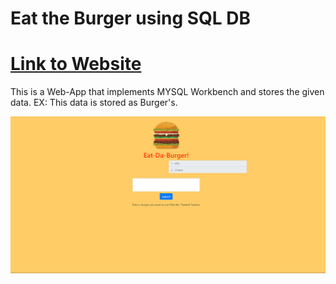 # Eat the Burger using SQL DB
# [Link to Website](https://willtham1.github.io/Weather-Dashboard/)

This is a Web-App that implements MYSQL Workbench and stores the given data. EX: This data is stored as Burger's.

![Burger](/Burger.png)
